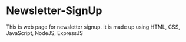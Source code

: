 # Newsletter-SignUp
This is web page for newsletter signup.
It is made up using HTML, CSS, JavaScript, NodeJS, ExpressJS

